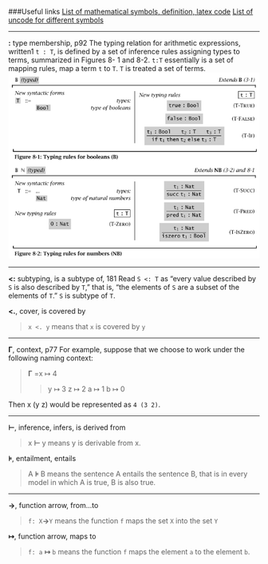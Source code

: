 ###Useful links
[List of mathematical symbols, definition, latex code](https://en.wikipedia.org/wiki/List_of_mathematical_symbols)
[List of uncode for different symbols](https://en.wikipedia.org/wiki/List_of_XML_and_HTML_character_entity_references)

***
**:** type membership, p92
The typing relation for arithmetic expressions, written1 `t : T`, is defined by a set of inference rules assigning types to terms, summarized in Figures 8- 1 and 8-2.
`t:T` essentially is a set of mapping rules, map a term `t` to `T`. 
`T` is treated a set of terms.
![](./img/8-1.8-2.png)

***
**<:** subtyping, is a subtype of, 181
Read `S <: T` as “every value described by `S` is also
described by `T`,” that is, “the elements of `S` are a subset of the elements of `T`.”
`S` is subtype of `T`.

**<.**, cover, is covered by
> `x <. y` means that `x` is covered by `y`

***
**&#915;**, context, p77
For example, suppose that we choose to work under the following naming context:
> **&#915;** =x &#8614; 4
>> y &#8614; 3
>> z &#8614; 2
>> a &#8614; 1
>> b &#8614; 0

Then x (y z) would be represented as `4 (3 2)`.

***
**&#8866;**, inference, infers, is derived from
>x **&#8866;** y means y is derivable from x.

**&#8871;**, entailment, entails
>A **&#8871;** B means the sentence A entails the sentence B, that is in every model in which A is true, B is also true.

***
**&#8594;**, function arrow, from...to
>`f: X`**&#8594;**`Y` means the function `f` maps the set `X` into the set `Y`

**&#8614;**, function arrow, maps to
>`f: a` **&#8614;** `b` means the function `f` maps the element `a` to the element `b`.
